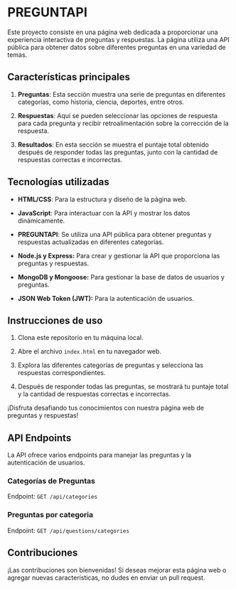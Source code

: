 # PREGUNTAPI
Este proyecto consiste en una página web dedicada a proporcionar una experiencia interactiva de preguntas y respuestas. La página utiliza una API pública para obtener datos sobre diferentes preguntas en una variedad de temas.

## Características principales

1. **Preguntas**: Esta sección muestra una serie de preguntas en diferentes categorías, como historia, ciencia, deportes, entre otros.

2. **Respuestas**: Aquí se pueden seleccionar las opciones de respuesta para cada pregunta y recibir retroalimentación sobre la corrección de la respuesta.

3. **Resultados**: En esta sección se muestra el puntaje total obtenido después de responder todas las preguntas, junto con la cantidad de respuestas correctas e incorrectas.

## Tecnologías utilizadas

- **HTML/CSS**: Para la estructura y diseño de la página web.

- **JavaScript**: Para interactuar con la API y mostrar los datos dinámicamente.

- **PREGUNTAPI**: Se utiliza una API pública para obtener preguntas y respuestas actualizadas en diferentes categorías.
  
-  **Node.js y Express:** Para crear y gestionar la API que proporciona las preguntas y respuestas.
    
- **MongoDB y Mongoose:** Para gestionar la base de datos de usuarios y preguntas.
  
- **JSON Web Token (JWT):** Para la autenticación de usuarios.

## Instrucciones de uso

1. Clona este repositorio en tu máquina local.

2. Abre el archivo `index.html` en tu navegador web.

3. Explora las diferentes categorías de preguntas y selecciona las respuestas correspondientes.

4. Después de responder todas las preguntas, se mostrará tu puntaje total y la cantidad de respuestas correctas e incorrectas.

¡Disfruta desafiando tus conocimientos con nuestra página web de preguntas y respuestas!

## API Endpoints

La API ofrece varios endpoints para manejar las preguntas y la autenticación de usuarios.

### Categorías de Preguntas

Endpoint: `GET /api/categories`

### Preguntas por categoria

Endpoint: `GET /api/questions/categories`

## Contribuciones

¡Las contribuciones son bienvenidas! Si deseas mejorar esta página web o agregar nuevas características, no dudes en enviar un pull request.
